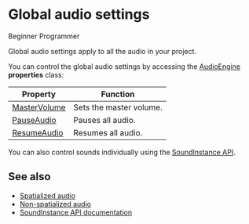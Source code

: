 # Global audio settings

<span class="label label-doc-level">Beginner</span>
<span class="label label-doc-audience">Programmer</span>

Global audio settings apply to all the audio in your project. 

You can control the global audio settings by accessing the [AudioEngine](xref="SiliconStudio.Xenko.Audio.AudioEngine") **properties** class:

| Property | Function |
|--- | --- |
| [MasterVolume](xref="SiliconStudio.Xenko.Audio.AudioEngine.MasterVolume") | Sets the master volume. |
| [PauseAudio](xref="SiliconStudio.Xenko.Audio.AudioEngine.PauseAudio") | Pauses all audio. |
| [ResumeAudio](xref="SiliconStudio.Xenko.Audio.AudioEngine.ResumeAudio") | Resumes all audio. |

You can also control sounds individually using the  [SoundInstance API](xref="SiliconStudio.Xenko.Audio.SoundInstance").

## See also
* [Spatialized audio](spatialized-audio.md)
* [Non-spatialized audio](non-spatialized-audio.md)
* [SoundInstance API documentation](xref="SiliconStudio.Xenko.Audio.SoundInstance")
